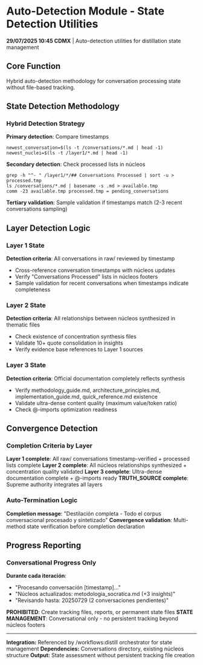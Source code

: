# Auto-Detection Module - State Detection Utilities

**29/07/2025 10:45 CDMX** | Auto-detection utilities for distillation state management

## Core Function
Hybrid auto-detection methodology for conversation processing state without file-based tracking.

## State Detection Methodology

### Hybrid Detection Strategy
**Primary detection**: Compare timestamps
```
newest_conversation=$(ls -t /conversations/*.md | head -1)
newest_nuclei=$(ls -t /layer1/*.md | head -1)
```

**Secondary detection**: Check processed lists in núcleos
```
grep -h "^- " /layer1/*/## Conversations Processed | sort -u > processed.tmp
ls /conversations/*.md | basename -s .md > available.tmp
comm -23 available.tmp processed.tmp = pending_conversations
```

**Tertiary validation**: Sample validation if timestamps match (2-3 recent conversations sampling)

## Layer Detection Logic

### Layer 1 State
**Detection criteria**: All conversations in raw/ reviewed by timestamp
- Cross-reference conversation timestamps with núcleos updates
- Verify "Conversations Processed" lists in núcleos footers
- Sample validation for recent conversations when timestamps indicate completeness

### Layer 2 State  
**Detection criteria**: All relationships between núcleos synthesized in thematic files
- Check existence of concentration synthesis files
- Validate 10+ quote consolidation in insights
- Verify evidence base references to Layer 1 sources

### Layer 3 State
**Detection criteria**: Official documentation completely reflects synthesis
- Verify methodology_guide.md, architecture_principles.md, implementation_guide.md, quick_reference.md existence
- Validate ultra-dense content quality (maximum value/token ratio)
- Check @-imports optimization readiness

## Convergence Detection

### Completion Criteria by Layer
**Layer 1 complete**: All raw/ conversations timestamp-verified + processed lists complete
**Layer 2 complete**: All núcleos relationships synthesized + concentration quality validated
**Layer 3 complete**: Ultra-dense documentation complete + @-imports ready
**TRUTH_SOURCE complete**: Supreme authority integrates all layers

### Auto-Termination Logic
**Completion message**: "Destilación completa - Todo el corpus conversacional procesado y sintetizado"
**Convergence validation**: Multi-method state verification before completion declaration

## Progress Reporting

### Conversational Progress Only
**Durante cada iteración**:
- "Procesando conversación [timestamp]..."
- "Núcleos actualizados: metodologia_socratica.md (+3 insights)"
- "Revisando hasta: 20250729 (2 conversaciones pendientes)"

**PROHIBITED**: Create tracking files, reports, or permanent state files
**STATE MANAGEMENT**: Conversational only - no persistent tracking beyond núcleos footers

---
**Integration:** Referenced by /workflows:distill orchestrator for state management
**Dependencies:** Conversations directory, existing núcleos structure
**Output:** State assessment without persistent tracking file creation